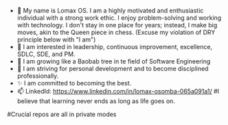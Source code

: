 - 👋 My name is Lomax OS. I am a highly motivated and enthusiastic individual with a strong work ethic. I enjoy problem-solving and working with technology. I don't stay in one place for years; instead, I make big moves, akin to the Queen piece in chess. (Excuse my violation of DRY principle below with "I am")
- 👀 I am interested in leadership, continuous improvement, excellence, SDLC, SDE, and PM.
- 🌱 I am growing like a Baobab tree in te field of Software Engineering
- 💞️ I am striving for personal development and to become disciplined professionally.
- ✨ I am committed to becoming the best.
- 📫 LinkedId: https://www.linkedin.com/in/lomax-osomba-065a091a1/ #I believe that learning never ends as long as life goes on.

#Crucial repos are all in private modes


